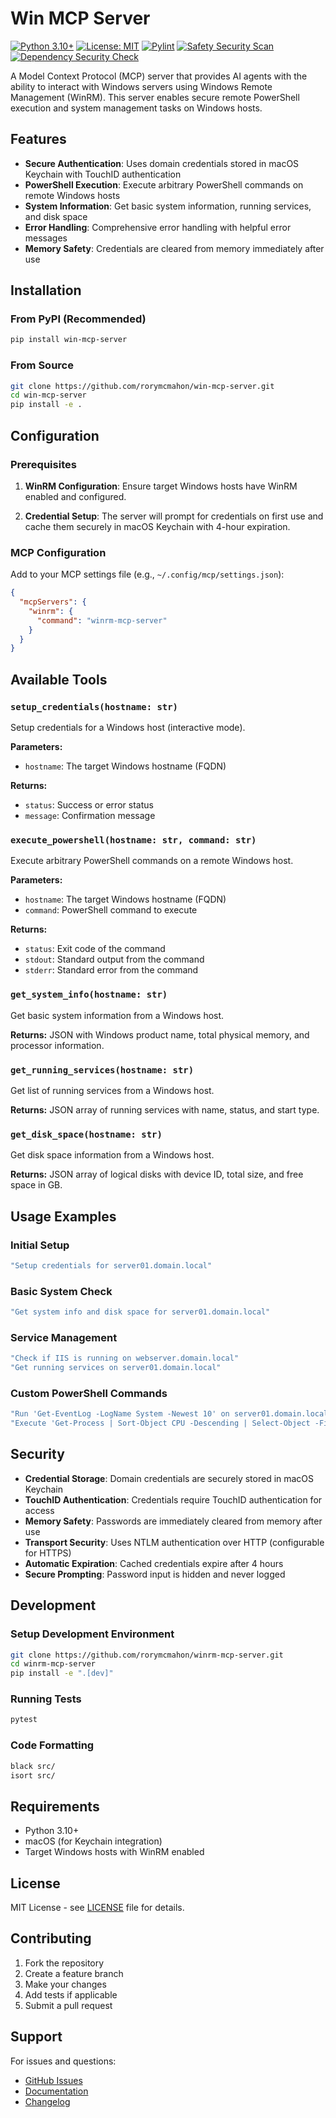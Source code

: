 # Win MCP Server

[![Python 3.10+](https://img.shields.io/badge/python-3.10%2B-blue.svg)](https://www.python.org/downloads/)
[![License: MIT](https://img.shields.io/badge/License-MIT-yellow.svg)](https://opensource.org/licenses/MIT)
[![Pylint](https://github.com/rorymcmahon/win-mcp-server/actions/workflows/pylint.yml/badge.svg)](https://github.com/rorymcmahon/win-mcp-server/actions/workflows/pylint.yml)
[![Safety Security Scan](https://github.com/rorymcmahon/win-mcp-server/actions/workflows/safety-scan.yml/badge.svg)](https://github.com/rorymcmahon/win-mcp-server/actions/workflows/safety-scan.yml)
[![Dependency Security Check](https://github.com/rorymcmahon/win-mcp-server/actions/workflows/dependency-security.yml/badge.svg)](https://github.com/rorymcmahon/win-mcp-server/actions/workflows/dependency-security.yml)

A Model Context Protocol (MCP) server that provides AI agents with the ability to interact with Windows servers using Windows Remote Management (WinRM). This server enables secure remote PowerShell execution and system management tasks on Windows hosts.

## Features

- **Secure Authentication**: Uses domain credentials stored in macOS Keychain with TouchID authentication
- **PowerShell Execution**: Execute arbitrary PowerShell commands on remote Windows hosts
- **System Information**: Get basic system information, running services, and disk space
- **Error Handling**: Comprehensive error handling with helpful error messages
- **Memory Safety**: Credentials are cleared from memory immediately after use

## Installation

### From PyPI (Recommended)

```bash
pip install win-mcp-server
```

### From Source

```bash
git clone https://github.com/rorymcmahon/win-mcp-server.git
cd win-mcp-server
pip install -e .
```

## Configuration

### Prerequisites

1. **WinRM Configuration**: Ensure target Windows hosts have WinRM enabled and configured.

2. **Credential Setup**: The server will prompt for credentials on first use and cache them securely in macOS Keychain with 4-hour expiration.

### MCP Configuration

Add to your MCP settings file (e.g., `~/.config/mcp/settings.json`):

```json
{
  "mcpServers": {
    "winrm": {
      "command": "winrm-mcp-server"
    }
  }
}
```

## Available Tools

### `setup_credentials(hostname: str)`
Setup credentials for a Windows host (interactive mode).

**Parameters:**
- `hostname`: The target Windows hostname (FQDN)

**Returns:**
- `status`: Success or error status
- `message`: Confirmation message

### `execute_powershell(hostname: str, command: str)`
Execute arbitrary PowerShell commands on a remote Windows host.

**Parameters:**
- `hostname`: The target Windows hostname (FQDN)
- `command`: PowerShell command to execute

**Returns:**
- `status`: Exit code of the command
- `stdout`: Standard output from the command
- `stderr`: Standard error from the command

### `get_system_info(hostname: str)`
Get basic system information from a Windows host.

**Returns:** JSON with Windows product name, total physical memory, and processor information.

### `get_running_services(hostname: str)`
Get list of running services from a Windows host.

**Returns:** JSON array of running services with name, status, and start type.

### `get_disk_space(hostname: str)`
Get disk space information from a Windows host.

**Returns:** JSON array of logical disks with device ID, total size, and free space in GB.

## Usage Examples

### Initial Setup
```bash
"Setup credentials for server01.domain.local"
```

### Basic System Check
```bash
"Get system info and disk space for server01.domain.local"
```

### Service Management
```bash
"Check if IIS is running on webserver.domain.local"
"Get running services on server01.domain.local"
```

### Custom PowerShell Commands
```bash
"Run 'Get-EventLog -LogName System -Newest 10' on server01.domain.local"
"Execute 'Get-Process | Sort-Object CPU -Descending | Select-Object -First 10' on server01.domain.local"
```

## Security

- **Credential Storage**: Domain credentials are securely stored in macOS Keychain
- **TouchID Authentication**: Credentials require TouchID authentication for access
- **Memory Safety**: Passwords are immediately cleared from memory after use
- **Transport Security**: Uses NTLM authentication over HTTP (configurable for HTTPS)
- **Automatic Expiration**: Cached credentials expire after 4 hours
- **Secure Prompting**: Password input is hidden and never logged

## Development

### Setup Development Environment

```bash
git clone https://github.com/rorymcmahon/winrm-mcp-server.git
cd winrm-mcp-server
pip install -e ".[dev]"
```

### Running Tests

```bash
pytest
```

### Code Formatting

```bash
black src/
isort src/
```

## Requirements

- Python 3.10+
- macOS (for Keychain integration)
- Target Windows hosts with WinRM enabled

## License

MIT License - see [LICENSE](LICENSE) file for details.

## Contributing

1. Fork the repository
2. Create a feature branch
3. Make your changes
4. Add tests if applicable
5. Submit a pull request

## Support

For issues and questions:
- [GitHub Issues](https://github.com/rorymcmahon/win-mcp-server/issues)
- [Documentation](https://github.com/rorymcmahon/win-mcp-server#readme)
- [Changelog](CHANGELOG.md)
